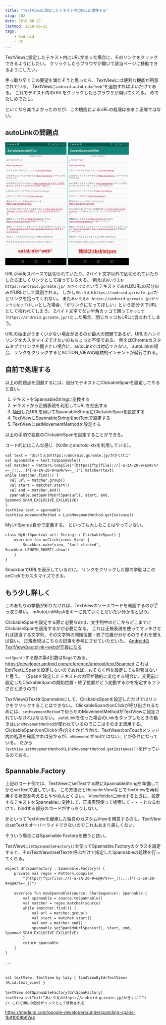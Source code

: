 ```yaml
---
title: "TextViewに設定したテキスト内のURLに遷移する"
slug: 482
date: 2018-06-22
lastmod: 2018-06-23
tags:
    - Android
    - UI
---
```


TextViewに設定したテキスト内にURLがあった場合に、そのリンクをクリックできるようにしたい。
クリックしたらブラウザが開いて該当ページに移動できるようにしたい。

手っ取り早くこの要望を満たそうと思ったら、TextViewには便利な機能が用意されている。
TextViewに`android:autoLink="web"`を追加すればよいだけである。
これでテキスト内のURLをクリックしたらブラウザが開いてくれる。
めでたしめでたし。

といくなら楽でよかったのだが、この機能によるURLの処理はあまり正確ではない。


## autoLinkの問題点


![Spannable](1bf77c48d58c0ed4e17cd579af262f85.jpg)

URLが半角スペースで区切られていたり、2バイト文字以外で区切られていたりしたら正しくリンクとして拾ってもらえる。
例えば`あいうえお https://android.gcreate.jp/ かきくけこ`というテキストであればURLの部分のみがURLとして識別される。
しかし`あいうえおhttps://android.gcreate.jp/`だとリンクを拾ってくれない。
また`あいうえお https://android.gcreate.jp/がリンクになってほしい`とした場合、「がリンクになってほしい」という部分までURLとして拾われてしまう。
2バイト文字でない半角カッコで囲って`かっこで(https://android.gcreate.jp/)`とした場合、閉じカッコもURLに含まれてしまう。

URLの抽出がうまくいかない場合があるのが最大の問題であるが、URLのハンドリングをカスタマイズできないのもちょっと不便である。
例えばChromeカスタムタブでリンクを開きたい場合に、autoLinkでは対応できない。
autoLinkの場合、リンクをクリックするとACTION_VIEWの暗黙的インテントが発行される。


## 自前で処理する


以上の問題点を回避するには、自分でテキストにClickableSpanを設定してやると良い。

<ol>
<li>テキストをSpannableStringに変換する</li>
<li>テキストから正規表現を利用してURLを抽出する</li>
<li>抽出したURLを用いてSpannableStringにClickableSpanを設定する</li>
<li>TextViewにSpannableStringをsetTextで設定する</li>
<li>TextViewにsetMovementMethodを設定する</li>
</ol>
以上の手順で独自のClickableSpanを設定することができる。

コード的にはこんな感じ（Kotlinとandroid-ktxを利用している）。


```
val text = "あいうえおhttps://android.gcreate.jp/かきくけこ"
val spannable = text.toSpannable()
val matcher = Pattern.compile("(https?|ftp|file)://[-a-zA-Z0-9+&@#/%?=~_|!:,.;]*[-a-zA-Z0-9+&@#/%=~_|]").matcher(text)
while (matcher.find()) {
  val url = matcher.group()
  val start = matcher.start()
  val end = matcher.end()
  spannable.setSpan(MyUrlSpan(url), start, end, Spanned.SPAN_EXCLUSIVE_EXCLUSIVE)
}
textView.text = spannable
textView.movementMethod = LinkMovementMethod.getInstance()
```

MyUrlSpanは自分で定義する。
といっても大したことはやっていない。


```
class MyUrlSpan(val url: String) : ClickableSpan() {
    override fun onClick(view: View) {
        Snackbar.make(view, "$url clicked", Snackbar.LENGTH_SHORT).show()
    }
}
```

SnackbarでURLを表示しているだけ。
リンクをクリックした際の挙動はこのonClickでカスタマイズできる。


## もう少し詳しく


このあたりの挙動が知りたければ、TextViewのソースコードを確認するのが手っ取り早い。
mAutoLinkMaskをキーに見ていくとだいたい分かると思う。

ClickableSpanを設定する際に必要なのは、文字列中のどこからどこまでにClickableSpanを適用するかが必要になる。
これは正規表現を使ってマッチさせれば該当する文字列、その文字列の開始位置・終了位置が分かるのでそれを使えば良い。
正規表現はこちらの記事を参考にさせていただいた。
<a href="https://qiita.com/tanase-t/items/3e99a0f11088c16abf1d">AndroidのTextViewのautolink=webが冗長になる</a>

`setSpan()`する際の第4引数はflagsである。
<a href="https://developer.android.com/reference/android/text/Spanned">https://developer.android.com/reference/android/text/Spanned</a>
これはEditTextにSpanを設定しないのであれば、おそらく何を設定しても影響はないと思う。
（Spanを設定したテキストの内容が動的に変化する場合に、変更前に設定したClickableSpanの開始位置・終了位置がどう変動するかを指定するフラグだと思うので）

TextViewのTextをSpannableにして、ClickableSpanを設定しただけではリンクをクリックすることはできない。
ClickableSpanのonClickが呼び出されるためには、`setMovementMethod`で何らかのMovementMethodがTextViewに設定されていなければならない。
autoLinkを使った場合のLinkをタップしたときの動きは`LinkMovementMethod`が使われているのでここはそのまま流用する。
ClickableSpanのonClickを呼び出すかどうかは、TextViewのonTouchメソッド内の処理を確認すれば分かるが、`mMovement`がnullではないことが条件になっている。
だから`TextView.setMovementMethod(LinkMovementMethod.getInstance())`を行っているのである。


## Spannable.Factory


上記のコード例では、TextViewにsetTextする際にSpannableStringを準備してからsetTextで渡している。
この方法だとRecyclerViewなどでTextViewを再利用する状況を考えるとややめんどくさい。
ViewHolderにbindするときに、設定するテキストをSpannableに変換して、正規表現使って検索して・・・となるわけで、bindする部分のコードがすっきりしない。

かといってTextViewを継承した独自のカスタムViewを用意するのも、TextViewのsetTextをオーバーライドできないのでこれもあまり美しくない。

そういう場合にはSpannable.Factoryを使うと良い。

TextViewに`setSpannableFactory()`を使ってSpannable.Factoryのクラスを設定すると、そのTextViewのsetTextを呼ぶだけで指定したSpannableの処理を行ってくれる。


```
object UrlSpanFactory : Spannable.Factory() {
    private val regex = Pattern.compile(
        "(https?|ftp|file)://[-a-zA-Z0-9+&@#/%?=~_|!:,.;]*[-a-zA-Z0-9+&@#/%=~_|]")

    override fun newSpannable(source: CharSequence): Spannable {
        val spannable = source.toSpannable()
        val matcher = regex.matcher(source)
        while (matcher.find()) {
            val url = matcher.group()
            val start = matcher.start()
            val end = matcher.end()
            spannable.setSpan(MyUrlSpan(url), start, end, Spanned.SPAN_EXCLUSIVE_EXCLUSIVE)
        }
        return spannable
    }
}

...


val textView: TextView by lazy { findViewById<TextView>(R.id.text_view) }

textView.setSpannableFactory(UrlSpanFactory)
textView.setText("あいうえおhttps://android.gcreate.jp/かきくけこ")
// これでURLの部分がリンクとして修飾される
```

https://medium.com/google-developers/underspanding-spans-1b91008b97e4


  